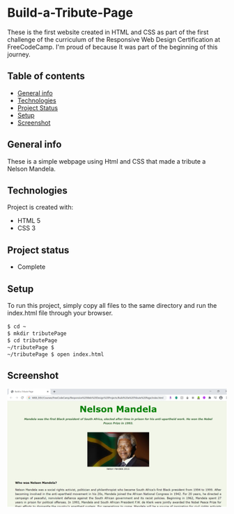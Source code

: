 # Build-a-Tribute-Page
These is the first website created in HTML and CSS as part of the first challenge of the curriculum of the Responsive Web Design Certification at FreeCodeCamp.
I'm proud of because It was part of the beginning of this journey.

## Table of contents
* [General info](#general-info)
* [Technologies](#technologies)
* [Project Status](#project-status)
* [Setup](#setup)
* [Screenshot](#screenshot)

## General info
These is a simple webpage using Html and CSS that made a tribute a Nelson Mandela.
	
## Technologies
Project is created with:
* HTML 5
* CSS 3

## Project status
* Complete
	
## Setup
To run this project, simply copy all files to the same directory and run the index.html file through your browser.

```
$ cd ~
$ mkdir tributePage
$ cd tributePage
~/tributePage $
~/tributePage $ open index.html
```

## Screenshot
![Alt text](/tributePage-screenshot.png?raw=true)

